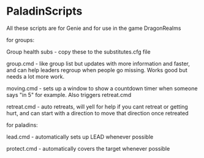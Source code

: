 # PaladinScripts
All these scripts are for Genie and for use in the game DragonRealms

for groups:

Group health subs - copy these to the substitutes.cfg file

group.cmd - like group list but updates with more information and faster, and can help leaders regroup when people go missing. Works good but needs a lot more work.

moving.cmd - sets up a window to show a countdown timer when someone says "in 5" for example. Also triggers retreat.cmd

retreat.cmd - auto retreats, will yell for help if you cant retreat or getting hurt, and can start with a direction to move that direction once retreated

for paladins:

lead.cmd - automatically sets up LEAD whenever possible

protect.cmd - automatically covers the target whenever possible
